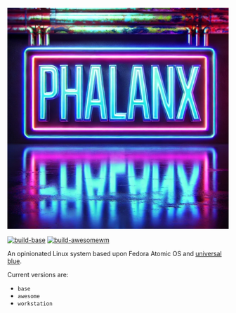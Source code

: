 ![Phalanx](files/logo.png)

[![build-base](https://github.com/syndr/phalanx/actions/workflows/build-base.yml/badge.svg)](https://github.com/syndr/phalanx/actions/workflows/build-base.yml) [![build-awesomewm](https://github.com/syndr/phalanx/actions/workflows/build-awesomewm.yml/badge.svg)](https://github.com/syndr/phalanx/actions/workflows/build-awesomewm.yml)

An opinionated Linux system based upon Fedora Atomic OS and [universal blue](https://universal-blue.org/).

Current versions are:
 - `base`
 - `awesome`
 - `workstation`

